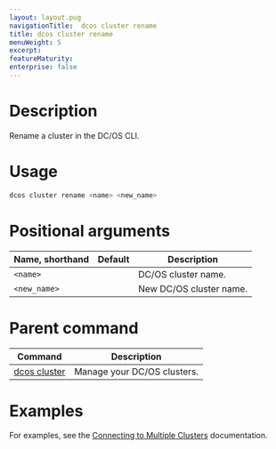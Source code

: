 ```yaml
---
layout: layout.pug
navigationTitle:  dcos cluster rename
title: dcos cluster rename
menuWeight: 5
excerpt:
featureMaturity:
enterprise: false
---
```


<!-- This source repo for this topic is https://github.com/dcos/dcos-docs -->


# Description
Rename a cluster in the DC/OS CLI.

# Usage

```bash
dcos cluster rename <name> <new_name>
```

# Positional arguments

| Name, shorthand | Default | Description |
|---------|-------------|-------------|
| `<name>`   |             | DC/OS cluster name. |
| `<new_name>`   |             | New DC/OS cluster name. |

# Parent command

| Command | Description |
|---------|-------------|
| [dcos cluster](/1.11/cli/command-reference/dcos-cluster/) | Manage your DC/OS clusters. |

# Examples
For examples, see the [Connecting to Multiple Clusters](/1.11/cli/multi-cluster-cli/) documentation.
